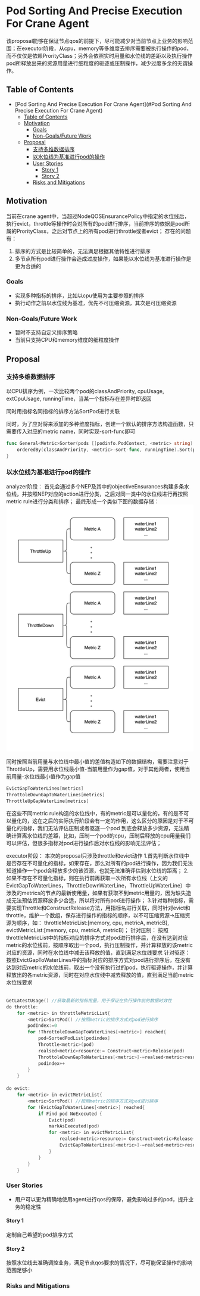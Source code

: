 # Pod Sorting And Precise Execution For Crane Agent
该proposal能够在保证节点qos的前提下，尽可能减少对当前节点上业务的影响范围；在executor阶段，从cpu，memory等多维度去排序需要被执行操作的pod，而不仅仅是依赖ProrityClass；另外会依照实时用量和水位线的差距以及执行操作pod所释放出来的资源用量进行细粒度的驱逐或压制操作，减少过度多余的无谓操作。

## Table of Contents

<!-- TOC -->

- [Pod Sorting And Precise Execution For Crane Agent](#Pod Sorting And Precise Execution For Crane Agent)
    - [Table of Contents](#table-of-contents)
    - [Motivation](#motivation)
        - [Goals](#goals)
        - [Non-Goals/Future Work](#non-goalsfuture-work)
    - [Proposal](#proposal)
        - [支持多维数据排序](#支持多维数据排序)
        - [以水位线为基准进行pod的操作](#以水位线为基准进行pod的操作)
        - [User Stories](#user-stories)
            - [Story 1](#story-1)
            - [Story 2](#story-2)
        - [Risks and Mitigations](#risks-and-mitigations)

<!-- /TOC -->
## Motivation
当前在crane agent中，当超过NodeQOSEnsurancePolicy中指定的水位线后，执行evict，throttle等操作时会对所有的pod进行排序，当前排序的依据是pod所属的ProrityClass，之后对节点上的所有pod进行throttle或者evict； 
存在的问题有：
1. 排序的方式是比较简单的，无法满足根据其他特性进行排序
2. 多节点所有pod进行操作会造成过度操作，如果能以水位线为基准进行操作是更为合适的

### Goals

- 实现多种指标的排序，比如以cpu使用为主要参照的排序
- 执行动作之前以水位线为基准，优先不可压缩资源，其次是可压缩资源


### Non-Goals/Future Work

- 暂时不支持自定义排序策略
- 当前只支持CPU和memory维度的细粒度操作

## Proposal
### 支持多维数据排序
以CPU排序为例，一次比较两个pod的classAndPriority, cpuUsage, extCpuUsage, runningTime，当某一个指标存在差异时即返回

同时用指标名同指标的排序方法<metric>SortPod进行关联

同时，为了应对将来添加的多种维度指标，创建一个默认的排序方法构造函数，只需要传入对应的metric name，同时实现<metric>-sort-func即可
```go
func General<Metric>Sorter(pods []podinfo.PodContext, <metric> string) {
    orderedBy(classAndPriority, <metric>-sort-func, runningTime).Sort(pods)
}
```

### 以水位线为基准进行pod的操作
analyzer阶段：
首先会通过多个NEP及其中的objectiveEnsurances构建多条水位线，并按照NEP对应的action进行分类，之后对同一类中的水位线进行再按照metric rule进行分类和排序；
最终形成一个类似下图的数据存储：
![](waterline-construct.png)

同时按照当前用量与水位线中最小值的差值构造如下的数据结构，需要注意对于ThrottleUp，需要用水位线最小值-当前用量作为gap值，对于其他两者，使用当前用量-水位线最小值作为gap值
```go
EvictGapToWaterLines[metrics]
ThrottoleDownGapToWaterLines[metrics]
ThrottleUpGapWaterLine[metrics]
```

在这些不同metric rule构造的水位线中，有的metric是可以量化的，有的是不可以量化的，这在之后的实际执行阶段会有一定的作用，这么区分的原因是对于不可量化的指标，我们无法评估压制或者驱逐一个pod
到底会释放多少资源，无法精确计算离水位线的差距，比如，压制一个pod的cpu，压制后释放的cpu用量我们可以评估，但很多指标对pod进行操作后对水位线的影响无法评估；

executor阶段：
本次的proposal只涉及throttle和evict动作
1.首先判断水位线中是否存在不可量化的指标，如果存在，那么对所有的pod进行操作，因为我们无法知道操作一个pod会释放多少的该资源，也就无法准确评估到水位线的距离；
2.如果不存在不可量化指标，则在执行前再获取一次所有水位线（上文的EvictGapToWaterLines，ThrottleDownWaterLine，ThrottleUpWaterLine）中涉及的metrics的节点的最新使用量，如果有获取不到metric用量的，因为缺失造成无法预估资源释放多少合适，所以将对所有pod进行操作；
3.针对每种指标，需要实现Throttle<metric>和Construct<metric>Release方法，用指标名进行关联，同时针对evict和throttle，维护一个数组，保存进行操作的指标的顺序，以不可压缩资源->压缩资源为顺序，如：
throttleMetricList:[memory, cpu, metricA, metricB], evictMetricList:[memory, cpu, metricA, metricB]；
针对压制：
按照throttleMetricList中的指标对应的排序方式对pod进行排序后，在没有达到对应metric的水位线前，按顺序取出一个pod，执行压制操作，并计算释放的该metric对应的资源，同时在水位线中减去该释放的值，直到满足水位线要求
针对驱逐：
按照EvictGapToWaterLines中的指标对应的排序方式对pod进行排序后，在没有达到对应metric的水位线前，取出一个没有执行过的pod，执行驱逐操作，并计算释放出的各metric资源，同时在对应水位线中减去释放的值，直到满足当前metric水位线要求
```go

GetLatestUsage() //获取最新的指标用量，用于保证在执行操作前的数据时效性
do throttle:
    for <metric> in throttleMetricList{
		<metric>SortPod() //按照metric的排序方式对pod进行排序
        podIndex:=0
        for !ThrottoleDownGapToWaterLines[<metric>] reached{
            pod=SortedPodList[podindex]
            Throttle<metric>(pod)
            realsed<metric>resource:= Construct<metric>Release(pod)
            ThrottoleDownGapToWaterLines[<metric>]-=realsed<metric>resource
            podindex++
        }
    }
	
do evict:
    for <metric> in evictMetricList{
        <metric>SortPod() //按照metric的排序方式对pod进行排序
        for !EvictGapToWaterLines[<metric>] reached{
            if Find pod NoExecuted {
                Evict(pod)
                markAsExecuted(pod)
                for <metric> in evictMetricList{
                    realsed<metric>resource:= Construct<metric>Release(pod)
                    EvictGapToWaterLines[<metric>]-=realsed<metric>resource
                }
            }
        }
    }

``` 


### User Stories

- 用户可以更为精确地使用agent进行qos的保障，避免影响过多的pod，提升业务的稳定性

#### Story 1
  定制自己希望的pod排序方式
#### Story 2
  按照水位线去准确调控业务，满足节点qos要求的情况下，尽可能保证操作的影响范围足够小

### Risks and Mitigations

